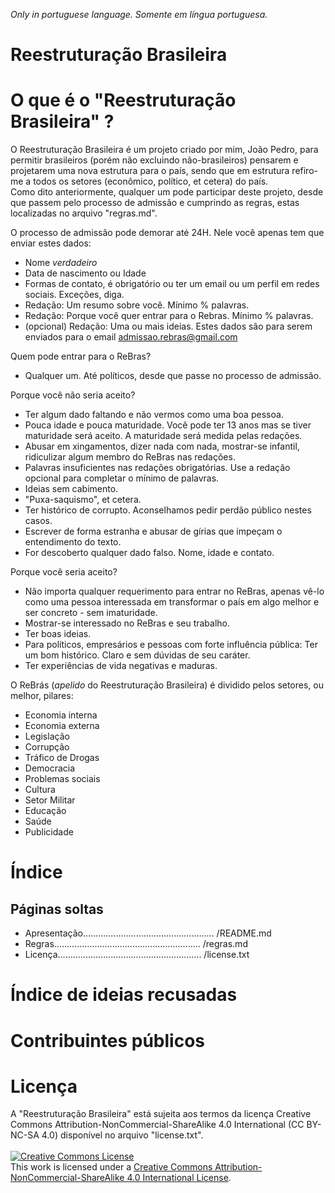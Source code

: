 *Only in portuguese language. Somente em língua portuguesa.*

# Reestruturação Brasileira #

# O que é o "Reestruturação Brasileira" ? #

O Reestruturação Brasileira é um projeto criado por mim, João Pedro, para permitir brasileiros (porém não excluindo não-brasileiros) pensarem e projetarem uma nova estrutura para o país, sendo que em estrutura refiro-me a todos os setores (econômico, político, et cetera) do país. <br/>
Como dito anteriormente, qualquer um pode participar deste projeto, desde que passem pelo processo de admissão e cumprindo as regras, estas localizadas no arquivo "regras.md".<br/>

O processo de admissão pode demorar até 24H.
Nele você apenas tem que enviar estes dados:
* Nome _verdadeiro_
* Data de nascimento ou Idade
* Formas de contato, é obrigatório ou ter um email ou um perfil em redes sociais. Exceções, diga.
* Redação: Um resumo sobre você. Mínimo % palavras.
* Redação: Porque você quer entrar para o Rebras. Mínimo % palavras.
* (opcional) Redação: Uma ou mais ideias.
Estes dados são para serem enviados para o email admissao.rebras@gmail.com

Quem pode entrar para o ReBras?
* Qualquer um. Até políticos, desde que passe no processo de admissão.

Porque você não seria aceito?
* Ter algum dado faltando e não vermos como uma boa pessoa.
* Pouca idade e pouca maturidade. Você pode ter 13 anos mas se tiver maturidade será aceito. A maturidade será medida pelas redações.
* Abusar em xingamentos, dizer nada com nada, mostrar-se infantil, ridiculizar algum membro do ReBras nas redações.
* Palavras insuficientes nas redações obrigatórias. Use a redação opcional para completar o mínimo de palavras. 
* Ideias sem cabimento.
* "Puxa-saquismo", et cetera.
* Ter histórico de corrupto. Aconselhamos pedir perdão público nestes casos.
* Escrever de forma estranha e abusar de gírias que impeçam o entendimento do texto.
* For descoberto qualquer dado falso. Nome, idade e contato.

Porque você seria aceito?
* Não importa qualquer requerimento para entrar no ReBras, apenas vê-lo como uma pessoa interessada em transformar o país em algo melhor e ser concreto - sem imaturidade.
* Mostrar-se interessado no ReBras e seu trabalho.
* Ter boas ideias.
* Para políticos, empresários e pessoas com forte influência pública: Ter um bom histórico. Claro e sem dúvidas de seu caráter.
* Ter experiências de vida negativas e maduras.

O ReBrás (*apelido* do Reestruturação Brasileira) é dividido pelos setores, ou melhor, pilares:<br/>
+ Economia interna
+ Economia externa
+ Legislação 
+ Corrupção 
+ Tráfico de Drogas 
+ Democracia 
+ Problemas sociais 
+ Cultura 
+ Setor Militar
+ Educação
+ Saúde
+ Publicidade

# Índice #
## Páginas soltas ##
* Apresentação.................................................... /README.md</pre>
* Regras.......................................................... /regras.md</pre>
* Licença......................................................... /license.txt</pre>

# Índice de ideias recusadas #

# Contribuintes públicos #

# Licença #
A "Reestruturação Brasileira" está sujeita aos termos da licença Creative Commons Attribution-NonCommercial-ShareAlike 4.0 International (CC BY-NC-SA 4.0) disponível no arquivo "license.txt".
<br/>
<br/>
<a rel="license" href="http://creativecommons.org/licenses/by-nc-sa/4.0/"><img alt="Creative Commons License" style="border-width:0" src="https://i.creativecommons.org/l/by-nc-sa/4.0/88x31.png" /></a><br />This work is licensed under a <a rel="license" href="http://creativecommons.org/licenses/by-nc-sa/4.0/">Creative Commons Attribution-NonCommercial-ShareAlike 4.0 International License</a>.
